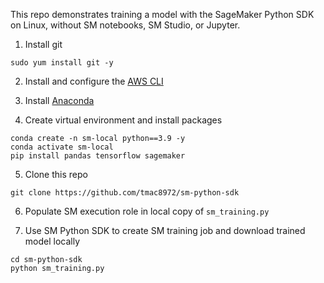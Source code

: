This repo demonstrates training a model with the SageMaker Python SDK on Linux, without SM notebooks, SM Studio, or Jupyter.

1. Install git
```
sudo yum install git -y
```

2. Install and configure the [AWS CLI](https://docs.aws.amazon.com/cli/latest/userguide/cli-chap-getting-started.html)

3. Install [Anaconda](https://www.anaconda.com/)

4. Create virtual environment and install packages
```
conda create -n sm-local python==3.9 -y
conda activate sm-local
pip install pandas tensorflow sagemaker
```

5. Clone this repo
```
git clone https://github.com/tmac8972/sm-python-sdk
```

6. Populate SM execution role in local copy of ```sm_training.py```

7. Use SM Python SDK to create SM training job and download trained model locally
```
cd sm-python-sdk
python sm_training.py
```

